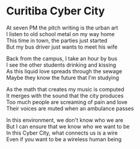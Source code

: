<!-- Curitiba Cyber City :: 2023-05-13 20:31:46 -->

# Curitiba Cyber City

At seven PM the pitch writing is the urban art  
I listen to old school metal on my way home  
This time in town, the parties just started  
But my bus driver just wants to meet his wife  

Back from the campus, I take an hour by bus  
I see the other students drinking and kissing  
As this liquid love spreads through the sewage  
Maybe they know the future that I'm studying  

As the math that creates my music is computed  
It merges with the sound that the city produces  
Too much people are screaming of pain and love  
Their voices are muted when an ambulance passes  

In this environment, we don't know who we are  
But I can ensure that we know who we want to be  
In this Cyber City, what connects us is a wire  
Even if you want to be a wireless human being  
